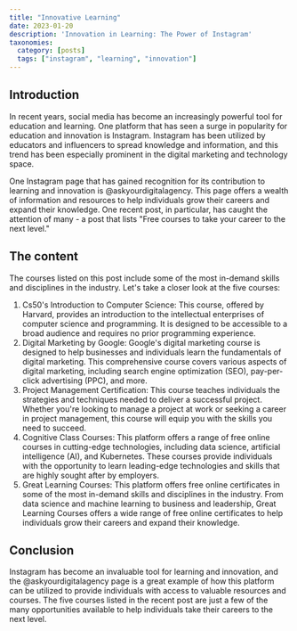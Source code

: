 ```yaml
---
title: "Innovative Learning"
date: 2023-01-20
description: 'Innovation in Learning: The Power of Instagram'
taxonomies:
  category: [posts]
  tags: ["instagram", "learning", "innovation"]
---
```


## Introduction

In recent years, social media has become an increasingly powerful tool for education and learning. One platform that has seen a surge in popularity for education and innovation is Instagram. Instagram has been utilized by educators and influencers to spread knowledge and information, and this trend has been especially prominent in the digital marketing and technology space.

One Instagram page that has gained recognition for its contribution to learning and innovation is @askyourdigitalagency. This page offers a wealth of information and resources to help individuals grow their careers and expand their knowledge. One recent post, in particular, has caught the attention of many - a post that lists "Free courses to take your career to the next level."

## The content

The courses listed on this post include some of the most in-demand skills and disciplines in the industry. Let's take a closer look at the five courses:

1. Cs50's Introduction to Computer Science: This course, offered by Harvard, provides an introduction to the intellectual enterprises of computer science and programming. It is designed to be accessible to a broad audience and requires no prior programming experience.
2. Digital Marketing by Google: Google's digital marketing course is designed to help businesses and individuals learn the fundamentals of digital marketing. This comprehensive course covers various aspects of digital marketing, including search engine optimization (SEO), pay-per-click advertising (PPC), and more.
3. Project Management Certification: This course teaches individuals the strategies and techniques needed to deliver a successful project. Whether you're looking to manage a project at work or seeking a career in project management, this course will equip you with the skills you need to succeed.
4. Cognitive Class Courses: This platform offers a range of free online courses in cutting-edge technologies, including data science, artificial intelligence (AI), and Kubernetes. These courses provide individuals with the opportunity to learn leading-edge technologies and skills that are highly sought after by employers.
5. Great Learning Courses: This platform offers free online certificates in some of the most in-demand skills and disciplines in the industry. From data science and machine learning to business and leadership, Great Learning Courses offers a wide range of free online certificates to help individuals grow their careers and expand their knowledge.

## Conclusion

Instagram has become an invaluable tool for learning and innovation, and the @askyourdigitalagency page is a great example of how this platform can be utilized to provide individuals with access to valuable resources and courses. The five courses listed in the recent post are just a few of the many opportunities available to help individuals take their careers to the next level.
